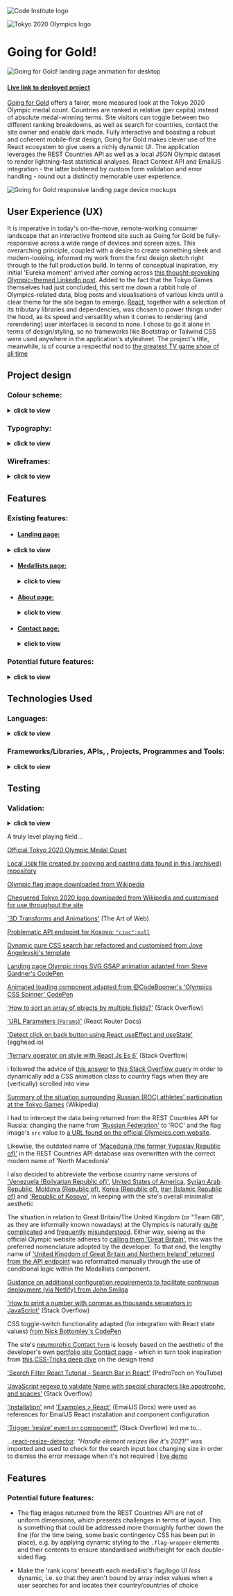 ![Code Institute logo](https://codeinstitute.s3.amazonaws.com/fullstack/ci_logo_small.png)

![Tokyo 2020 Olympics logo](https://upload.wikimedia.org/wikipedia/en/thumb/1/1d/2020_Summer_Olympics_logo_new.svg/158px-2020_Summer_Olympics_logo_new.svg.png)

# Going for Gold!

![Going for Gold! landing page animation for desktop](docs/images/screenshots/gfg-landing-animation-desktop.gif)

#### [Live link to deployed project](https://going-for-gold.netlify.app/)

[Going for Gold](https://going-for-gold.netlify.app/) offers a fairer, more measured look at the Tokyo 2020 Olympic medal count. Countries are ranked in relative (per capita) instead of absolute medal-winning terms. Site visitors can toggle between two different ranking breakdowns, as well as search for countries, contact the site owner and enable dark mode. Fully interactive and boasting a robust and coherent mobile-first design, Going for Gold makes clever use of the React ecosystem to give users a richly dynamic UI. The application leverages the REST Countries API as well as a local JSON Olympic dataset to render lightning-fast statistical analyses. React Context API and EmailJS integration - the latter bolstered by custom form validation and error handling - round out a distinctly memorable user experience.

![Going for Gold responsive landing page device mockups](docs/images/screenshots/mockups/gfg-landing-responsive-mockups.png)

## User Experience (UX)

It is imperative in today's on-the-move, remote-working consumer landscape that an interactive frontend site such as Going for Gold be fully-responsive across a wide range of devices and screen sizes. This overarching principle, coupled with a desire to create something sleek and modern-looking, informed my work from the first design sketch right through to the full production build. In terms of conceptual inspiration, my initial 'Eureka moment' arrived after coming across [this thought-provoking Olympic-themed LinkedIn post](https://www.linkedin.com/feed/update/urn:li:activity:6830398833353117697/). Added to the fact that the Tokyo Games themselves had just concluded, this sent me down a rabbit hole of Olympics-related data, blog posts and visualisations of various kinds until a clear theme for the site began to emerge. [React](https://reactjs.org/), together with a selection of its tributary libraries and dependencies, was chosen to power things under the hood, as its speed and versatility when it comes to rendering (and rerendering) user interfaces is second to none. I chose to go it alone in terms of design/styling, so no frameworks like Bootstrap or Tailwind CSS were used anywhere in the application's stylesheet. The project's title, meanwhile, is of course a respectful nod to [the greatest TV game show of all time](https://www.youtube.com/watch?v=lTjVNwYRCNk)

## Project design

### Colour scheme:

<details>
  <summary>
  <b>click to view</b>
  </summary>

In some respects, the choices for the site's colour scheme were somewhat ready-made, as I decided from the off to incorporate the five instantly-recognisable colours found in the [Olympic rings logo](https://en.wikipedia.org/wiki/Olympic_symbols#Rings), as well as an approximate shade to represent each medal colour (gold, silver and bronze). Similarly, the navy blue colour used extensively as a background/secondary colour throughout the site is taken from the ['Harmonised chequered emblem'](https://olympics.com/tokyo-2020/en/games/emblem/) designed by Japanese artist Asao Tokolo and chosen as the Games' official logo.

![Going for Gold colour scheme (Coolors palette) screenshot](docs/images/screenshots/gfg-colour-scheme.png)

</details>

### Typography:

<details>
  <summary>
  <b>click to view</b>
  </summary>

The official Tokyo 2020 font was developed by [Morisawa](https://olympics.com/tokyo-2020/en/news/morisawa-official-font-tokyo-2020), a Japanese type foundry, and appears to be unavailable for public use. After a bit of digging, I therefore decided to use the [Freeroad Regular font](https://webfonts.ffonts.net/Freeroad-Regular.font), which is a close approximation of the ["industrial `sans serif`"](https://fontmeme.com/images/TOKYO-2020-NEW.gif) seen in the Games' [(redesigned)](https://www.theguardian.com/sport/2016/apr/25/tokyo-2020-organisers-unveil-new-logo-olympic-plagiarism-allegations) [logo](https://fontmeme.com/images/TOKYO-2020-NEW.gif), for all primary headings across the site. To complement this, I chose [Raleway](https://fonts.google.com/specimen/Raleway?query=raleway), a popular `sans serif` font available via Google Fonts, as the default `body` font.

</details>

### Wireframes:

<details>
  <summary>
  <b>click to view</b>
  </summary>

</details>

## Features

### Existing features:

- #### [Landing page:](https://going-for-gold.netlify.app/)
<details>
  <summary>
  <b>click to view</b>
  </summary>

As showcased in the [images above](#going-for-gold), the first thing the user sees upon landing is a visually appealing Olympic rings logo animation (lasting approximately four seconds), followed by a further trickle-down/fade-in animation effect involving a trio of call-to-action buttons (one representing each Olympic medal category of gold ('MEDALLISTS'), silver ('ABOUT') and bronze ('CONTACT')). These three buttons are centred on all screen sizes, and act as de facto navigational aids in lieu of the site's actual navigation menu (which has been hidden here in an effort not to overload visitors with too much information within the first few seconds). Clicking on any one of these CTA buttons takes the user to the page denoted by the button text.

</details>

- #### [Medallists page:](https://going-for-gold.netlify.app/medallists)

  <details>
    <summary>
    <b>click to view</b>
    </summary>

  | ![](docs/images/screenshots/medallists-mobile.png) | ![](docs/images/screenshots/medallists-tablet.png) | ![](docs/images/screenshots/medallists-desktop.png) |
  | :------------------------------------------------: | :------------------------------------------------: | :-------------------------------------------------: |
  |                       mobile                       |                       tablet                       |                       desktop                       |

  The Medallists page is the site's main page content-wise. In its default state, it gives a list of all 93 medal-winning countries from the Tokyo Games with a breakdown of the following data for each individual country:

  - National flag (pulled from a REST Countries API endpoint)
  - Country name (as above)
  - Population (as above)
  - Gold medals won at Tokyo 2020 (taken from the app's local data file)
  - Gold medals per one million citizens (calculated from the two relevant figures above)
  - Total medals won at Tokyo 2020 (taken from the app's local data file)
  - Total medals per one million citizens (calculated from the two relevant figures above)

  | ![](docs/images/screenshots/medallists-ui-europe.png) | ![](docs/images/screenshots/medallists-ui-africa.png) | ![](docs/images/screenshots/medallists-ui-americas.png) | ![](docs/images/screenshots/medallists-ui-asia.png) | ![](docs/images/screenshots/medallists-ui-oceania.png) |
  | :---------------------------------------------------: | :---------------------------------------------------: | :-----------------------------------------------------: | :-------------------------------------------------: | :----------------------------------------------------: |
  |                     blue (Europe)                     |                    black (Africa)                     |                     red (Americas)                      |                    yellow (Asia)                    |                    green (Oceania)                     |

  In addition to this, the UI for each medallist includes a dynamically-rendered background image consisting of the aforementioned Tokyo 2020 emblem in the relevant Olympic ring colour that corresponds to that country's continent. Initially, these `.container-flag` elements were being differentially coloured based on their index number (using array iteration). It was actually my mentor Tim who alerted me to the fact that the five Olympic ring colours [represent the five main continents](https://en.wikipedia.org/wiki/Olympic_symbols#:~:text=The%201949%E2%80%9350%20edition%20of,%2C%20and%20red%20for%20America%22). After learning of this, I was able to conditionally target the `background-image` property of each of these elements based on the "region" property value of each corresponding item returned from the REST Countries API endpoint.

  | ![](docs/images/screenshots/medallists-ui-icon.png) |
  | :-------------------------------------------------: |
  |                    `<FaAward />`                    |

  One more feature displayed for each medallist is a dynamically-rendered React Icon with numerical ranking corresponding to that particular country's standing (these values are bound to the index of each country when iterating through the overall array)

</details>

- #### [About page:](https://going-for-gold.netlify.app/about)

  <details>
    <summary>
    <b>click to view</b>
    </summary>

  | ![](docs/images/screenshots/about-ui-mobile.jpg) | ![](docs/images/screenshots/about-ui-tablet.jpg) | ![](docs/images/screenshots/about-ui-desktop.jpg) |
  | :----------------------------------------------: | :----------------------------------------------: | :-----------------------------------------------: |
  |                      mobile                      |                      tablet                      |                      desktop                      |

  As you might expect, the site's About page presents users with a brief rundown on the site's purpose and intentions - all done in an engaging and aesthetically-pleasing manner. The parent `.container-about` element has been styled with a faint Tokyo 2020 logo `background-image`, while the page's main UI elements (heading, paragraphs of text and a bright CTA button) all transition into view thanks to staggered CSS `animation` effects on tablet and desktop (see image below)

  | ![](docs/images/screenshots/going-for-gold-about-animation-desktop.gif) |
  | :---------------------------------------------------------------------: |
  |                          About page animation                           |

</details>

- #### [Contact page:](https://going-for-gold.netlify.app/contact)

  <details>
    <summary>
    <b>click to view</b>
    </summary>

  | ![](docs/images/screenshots/contact-ui-mobile.jpg) | ![](docs/images/screenshots/contact-ui-tablet.jpg) | ![](docs/images/screenshots/contact-ui-desktop.jpg) |
  | :------------------------------------------------: | :------------------------------------------------: | :-------------------------------------------------: |
  |                       mobile                       |                       tablet                       |                       desktop                       |

  As with most Contact pages, a `form` element is the centrepiece of this section of the site. Going for Gold's form boasts a neumorphic design, and is vertically and horizontally centred across all device sizes. A concise form submission sequence comprising two `input` fields followed by a `textarea` and a 'SEND' button means the user is not bombarded with too many requests or criteria. Strict form validation (outlined in detail below) has nevertheless been put into place to constrain user input. Once the form has been successfully submitted, the user is taken to a custom confirmation screen, which also contains a helpful CTA button guiding them back to the Home page.

  | ![](docs/images/screenshots/contact-confirmation-ui-mobile.jpg) | ![](docs/images/screenshots/contact-confirmation-ui-tablet.jpg) | ![](docs/images/screenshots/contact-confirmation-ui-desktop.jpg) |
  | :-------------------------------------------------------------: | :-------------------------------------------------------------: | :--------------------------------------------------------------: |
  |                             mobile                              |                             tablet                              |                             desktop                              |

</details>

### Potential future features:

<details>
  <summary>
  <b>click to view</b>
  </summary>

- #### Individual breakout pages for each country:

  Given more time, I would have been able to build this expanded feature into the current version of the app. A standalone component could be dynamically populated with more granular information about each country's medal haul: for example, appropriate use of React icons could highlight the Olympic events in which that particular nation was successful. Names of athletes/winners could also be listed, perhaps along with a more detailed look at that country's Olympic Games success rate historically.

- #### Aggregate the data to compile relative medal-winning stats for each of the five continents represented by the Olympic rings:

  This would be a fun and interesting add-on I feel, and would once again shine a slightly alternative light on what is a veritable ocean of Olympics-related stats and datasets. It would actually be quite easy to implement, and could similarly be used to run down both total and per capita figures for each continent.

- #### Expand the scope of the project to also incorporate the Tokyo 2020 Paralympic Games:

  More than just a nice-to-have, this is a feature that ought really to have been included from the start in the current MVP. However, three factors combined to prevent me from readily including corresponding figures for Paralympic medal-winning countries:

  - There simply isn't the same availability of data (and/or APIs) related to the Paralympics, so a good bit more digging would have been required to find appropriately malleable numbers
  - The Paralympic Games were still actually taking place throughout most of this project's development life cycle, and so trying to gather data would necessarily have constituted something of a 'moving target' exercise
  - Finally, as is so often the case, the project deadline approached quicker than I would have liked, and I was mindful of [not falling into the familiar trap](https://quotefancy.com/quote/757101/Tom-Cargill-The-first-90-percent-of-the-code-accounts-for-the-first-90-percent-of-the) of feature creep

- #### ["Infinite scroll"](https://www.npmjs.com/package/react-infinite-scroll-component) and/or pagination:

  One of a number of necessary trade-offs made to ensure the overall project made it over the finish line inside its submission dealine. A dynamic 'back-to-top' button component has been put in place to compensate for the absence of both of the above, and it is hoped this will help improve UX sufficiently until such time as I'm able to add these convenient features.

- #### Site-wide dark mode:

  At present, the user is only able to toggle dark mode on or off while browsing the main Medallists page. Ideally, this feature should be available throughout the application to give a more coherent and complete feel. However, it's worth noting that the site's [About page](https://going-for-gold.netlify.app/about) has been styled with a 'dark mode-like' background colour by default, and that the neumorphic styling that's been applied to the [Contact form](https://going-for-gold.netlify.app/contact) would also likely be affected by dark mode being enabled there.
  </details>

## Technologies Used

### Languages:

<details>
  <summary>
    <b>click to view</b>
  </summary>

- [HTML5:](https://en.wikipedia.org/wiki/HTML5) used for structuring the site
- [CSS3:](https://en.wikipedia.org/wiki/Cascading_Style_Sheets) used for styling the site
- [JavaScript:](https://en.wikipedia.org/wiki/JavaScript) used for site logic and web page behaviour
- [JSX](<https://en.wikipedia.org/wiki/JSX_(JavaScript)>) used to structure React component rendering throughout the application
</details>

### Frameworks/Libraries, APIs, , Projects, Programmes and Tools:

<details>
  <summary>
    <b>click to view</b>
  </summary>

- ES6 imports:

  - [React v16.13.1:](https://reactjs.org/) used as a base to create dynamic user interfaces by building and customising modular components, as well as handling state management and rendering that state to the DOM
  - [ReactDOM v16.13.1:](https://reactjs.org/docs/react-dom.html) used to give the app access to various top-level DOM-specific methods
  - [React Icons v4.2.0:](https://react-icons.github.io/react-icons/) used to include individual bespoke icons where needed within the project
  - [react-resize-detector v6.7.6:](https://www.npmjs.com/package/react-resize-detector) used to leverage native browser resize handling to manage element resize events within the app's components
  - [React Router v5.2.0:](https://reactrouter.com/) used to provide declarative routing for the application
  - [Create React App v3.4.3:](https://create-react-app.dev/) used to get application development off the ground by overseeing configuration of build tools, bundle optimisation, directory structure etc.

- [Google Fonts:](https://fonts.google.com/) used to import the Raleway font into the project's stylesheet
- [Visual Studio Code:](https://code.visualstudio.com/) used as the online IDE for the project
- [Git:](https://git-scm.com/) used for version control by utilising the Gitpod terminal to commit frequently to Git and push all commits to GitHub
- [GitHub:](https://github.com/) used to compile and remotely store the project's codebase following successive local commits initiated from the command line
- [Netlify:](https://www.netlify.com/) used to deploy the site and aid workflow in line with serverless continuous deployment best practices
- [Fetch API:](https://developer.mozilla.org/en-US/docs/Web/API/Fetch_API) used to make API requests and retrieve resources and/or responses returned by them
- [(React) Context API:](https://reactjs.org/docs/context.html) used to pass data through the app's component tree without having to pass props down manually at every level
- [REST Countries API:](https://restcountries.eu/) used to collect population data and flag images corresponding to each of the 93 countries featured in the list(s) of Olympic medal-winners
- [EmailJS v3.2.0:](https://t.co/L61tIINT0d?amp=1) used to route messages submitted via the site's [Contact form](https://going-for-gold.netlify.app/contact) to the site owner/developer's email address
- [GSAP (GreenSock Animation Platform) v3.7.1:](https://greensock.com/gsap/) imported and used to implement the site's marquee [landing page animation](https://going-for-gold.netlify.app/contact)
- [Ezgif image converter:](https://ezgif.com/webp-to-jpg) used to convert several of the project image source files from `.svg` to `png/jp(e)g` formats
- [Neumorphism.io:](Neumorphism.io) Open-source 'Soft UI' CSS shadow generator used when styling the site's [Contact form](https://going-for-gold.netlify.app/contact)
- [ColorSpace's online colour gradient generator](https://mycolor.space/gradient) was used to apply a metallic shine effect to the gold-, silver- and bronze-coloured landing page buttons, and to create the linear gradients found elsewhere
- [Box Shadow CSS Generator:](https://cssgenerator.org/box-shadow-css-generator.html) Used to add subtle shadow styling to most clickable elements across the site
- The project's favicon was generated using the [free online favicon.io tool](https://favicon.io/favicon-converter/)
- The [JPG to PNG online editing tool](https://jpg2png.com/) was used to convert a `.jpeg` version of the Tokyo 2020 logo to `.png` format
- [TinyJPG:](https://tinyjpg.com/) used for image compression
- [PicResize:](https://picresize.com/) used to crop and resize images
- [Brackets](http://brackets.io/) (desktop app version): used to make colouration edits to SVG files
- [Kapwing:](https://www.kapwing.com/) used as the project's go-to content editing resource, e.g. to create the [animated](#going-for-gold) [screenshots](#about-page) featured in this README
- [W3Schools HTML Color Picker:](https://www.w3schools.com/colors/colors_picker.asp) used for generating on-the-fly colour pairings and modifications (lightening, darkening etc. of core project colours)
- [Responsively App:](https://responsively.app/) Used to frequently test and inspect responsive layout and component rendering as the project took shape
- [WebAIM (contrast checker):](https://webaim.org/resources/contrastchecker/) / [WAVE Web Accessibility Evaluation Tool](https://wave.webaim.org/) used to ensure site foreground and background colour contrasts meet [WCAG 2 accessibility requirements](https://webaim.org/articles/contrast/)
- [Can I Use:](https://caniuse.com/) browser compatibility tables used to cross-reference the viability of implementing certain HTML5 elements, CSS3 properties, file formats and more
- [Editor.md:](https://pandao.github.io/editor.md/en.html) used to format project Markdown in line with best practices

</details>

## Testing

### Validation:

<details>
  <summary>
    <b>click to view</b>
  </summary>

- [W3C](https://www.w3.org/)'s [Markup Validation Service](https://validator.w3.org/) was used to test the validity of all HTML used in this project. The code was [validated by direct input](https://validator.w3.org/#validate_by_input), and all suggested corrections were then made. As a result, all of the site's HTML source code now returns a "Document checking completed. No errors or warnings to show." message upon being passed through this validator, as is reflected in the following screenshot:

  - [index.html validation](docs/images/validation/html-validation.png)

- Likewise, the website's custom CSS stylesheet was checked for errors using [W3C](https://www.w3.org/)'s [CSS Validation Service](https://jigsaw.w3.org/css-validator/). Once again, [validation by direct input](https://jigsaw.w3.org/css-validator/#validate_by_input) was the preferred method selected, and all necessary changes were subsequently carried out. Consequently, the stylesheet now returns a "Congratulations! No error found." message upon being passed through this validator, as the following screenshot indicates:
  - [static/css/style.css validation](docs/images/validation/css-validation.png)
- The issue surrounding the incompatibility of `backdrop-filter` with the W3C validator appears to be [a well documented one](https://github.com/w3c/css-validator/issues/289). However, given that this property is present in the [MDN Docs](https://developer.mozilla.org/en-US/docs/Web/CSS/backdrop-filter) and [endorsed by CSS-Tricks](https://css-tricks.com/almanac/properties/b/backdrop-filter/), it has been used in this project in spite of the validator's error messages. Its [patchy browser support](https://caniuse.com/css-backdrop-filter) necessitated the use of a `@supports` query on [line 698](static/css/style.css) of the project's stylesheet (with a reasonable fallback option of an opaque background), as suggested in [this CSS-Tricks article](https://css-tricks.com/almanac/properties/b/backdrop-filter/)

- In a similar manner, all of the site's custom JavaScript/JSX files were validated against [JSHint](https://jshint.com/)'s error-detection tool, which is available both as an online linter and an IDE extension for real-time JS problem-solving. After heeding various warning and error messages, at the time of deployment each of these .js documents passed JSHint validation with just a handful of warnings detected.

|                                                                                                                                        |                                                                                                                                       |                                                                                                                                      |
| :------------------------------------------------------------------------------------------------------------------------------------: | :-----------------------------------------------------------------------------------------------------------------------------------: | :----------------------------------------------------------------------------------------------------------------------------------: |
| ![](https://raw.githubusercontent.com/loosenthedark/brew-barberista-landing-page/main/docs/images/validation/html-validation-icon.png) | ![](https://raw.githubusercontent.com/loosenthedark/brew-barberista-landing-page/main/docs/images/validation/css-validation-icon.png) | ![](https://raw.githubusercontent.com/loosenthedark/brew-barberista-landing-page/main/docs/images/validation/js-validation-icon.png) |

</details>

A truly level playing field...

[Official Tokyo 2020 Olympic Medal Count](https://olympics.com/tokyo-2020/olympic-games/en/results/all-sports/medal-standings.htm)

[Local `JSON` file created by copying and pasting data found in this (archived) repository](https://github.com/kevinle-1/olympic-api)

[Olympic flag image downloaded from Wikipedia](https://upload.wikimedia.org/wikipedia/commons/thumb/a/a7/Olympic_flag.svg/640px-Olympic_flag.svg.png)

[Chequered Tokyo 2020 logo downloaded from Wikipedia and customised for use throughout the site](https://upload.wikimedia.org/wikipedia/sco/1/1d/2020_Summer_Olympics_logo_new.svg)

['3D Transforms and Animations'](https://www.the-art-of-web.com/css/3d-transforms/) (The Art of Web)

[Problematic API endpoint for Kosovo: `"cioc":null`](https://restcountries.eu/rest/v2/alpha/xk)

[Dynamic pure CSS search bar refactored and customised from Jove Angelevski's template](https://codepen.io/AlbertFeynman/pen/BPvzWZ)

[Landing page Olympic rings SVG GSAP animation adapted from Steve Gardner's CodePen](https://codepen.io/ste-vg/details/kXzXYW)

[Animated loading component adapted from @CodeBoomer's 'Olympics CSS Spinner' CodePen](https://codepen.io/CodeBoomer/pen/BzOPPz/)

['How to sort an array of objects by multiple fields?'](https://stackoverflow.com/questions/6913512/how-to-sort-an-array-of-objects-by-multiple-fields) (Stack Overflow)

['URL Parameters (`Params`)'](https://reactrouter.com/web/example/url-params) (React Router Docs)

['Detect click on back button using React useEffect and useState'](https://egghead.io/lessons/egghead-detect-click-on-back-button-using-react-useeffect-y-usestate) (egghead.io)

['Ternary operator on style with React Js Es 6'](https://stackoverflow.com/questions/41092677/ternary-operator-on-style-with-react-js-es-6) (Stack Overflow)

i followed the advice of [this answer](https://stackoverflow.com/a/22480938/12176426) to [this Stack Overflow query](https://stackoverflow.com/questions/487073/how-to-check-if-element-is-visible-after-scrolling) in order to dynamically add a CSS animation class to country flags when they are (vertically) scrolled into view

[Summary of the situation surrounding Russian (ROC) athletes' participation at the Tokyo Games](https://en.wikipedia.org/wiki/Russian_Olympic_Committee_athletes_at_the_2020_Summer_Olympics) (Wikipedia)

I had to intercept the data being returned from the REST Countries API for Russia: changing the name from ['Russian Federation'](https://restcountries.eu/rest/v2/name/russia) to 'ROC' and the flag image's `src` value to [a URL found on the official Olympics.com website](https://olympics.com/tokyo-2020/olympic-games/resCOMMON/img/flags/ROC.png).

Likewise, the outdated name of ['Macedonia (the former Yugoslav Republic of)'](https://restcountries.eu/rest/v2/name/macedonia) in the REST Countries API database was overwritten with the correct modern name of 'North Macedonia'

I also decided to abbreviate the verbose country name versions of ['Venezuela (Bolivarian Republic of)'](https://restcountries.eu/rest/v2/name/venezuela), [United States of America](https://restcountries.eu/rest/v2/name/usa), [Syrian Arab Republic](https://restcountries.eu/rest/v2/name/syria), [Moldova (Republic of)](https://restcountries.eu/rest/v2/name/moldova), [Korea (Republic of)](https://restcountries.eu/rest/v2/alpha/kr), [Iran (Islamic Republic of)](https://restcountries.eu/rest/v2/name/iran) and ['Republic of Kosovo'](https://restcountries.eu/rest/v2/name/kosovo), in keeping with the site's overall minimalist aesthetic

The situation in relation to Great Britain/The United Kingdom (or "Team GB", as they are informally known nowadays) at the Olympics is naturally [quite complicated](https://en.wikipedia.org/wiki/Team_GB#Calls_for_renaming) and [frequently](https://inews.co.uk/sport/olympics/team-gb-why-not-uk-olympics-tokyo-2020-name-british-explained-1122737) [misunderstood](https://twitter.com/daraobriain/status/1418897202471227394). Either way, seeing as the official Olympic website adheres to [calling them 'Great Britain'](https://olympics.com/tokyo-2020/olympic-games/en/results/all-sports/medal-standings.htm), this was the preferred nomenclature adopted by the developer. To that end, the lengthy name of ['United Kingdom of Great Britain and Northern Ireland' returned from the API endpoint](https://restcountries.eu/rest/v2/name/great%20britain) was reformatted manually through the use of conditional logic within the Medallists component.

[Guidance on additional configuration requirements to facilitate continuous deployment (via Netlify) from John Smilga](https://www.udemy.com/course/react-tutorial-and-projects-course/learn/lecture/22778973#content)

['How to print a number with commas as thousands separators in JavaScript'](https://stackoverflow.com/questions/2901102/how-to-print-a-number-with-commas-as-thousands-separators-in-javascript) (Stack Overflow)

CSS toggle-switch functionality adapted (for integration with React state values) [from Nick Bottomley's CodePen](https://codepen.io/nickbottomley/pen/uhfmn)

The site's [neumorphic Contact `form`](https://going-for-gold.netlify.app/contact/) is loosely based on the aesthetic of the developer's own [portfolio site Contact page](https://loosenthedark.tech/contact.html) - which in turn took inspiration from [this CSS-Tricks deep dive](https://css-tricks.com/neumorphism-and-css/) on the design trend

['Search Filter React Tutorial - Search Bar in React'](https://www.youtube.com/watch?v=mZvKPtH9Fzo) (PedroTech on YouTube)

['JavaScript regexp to validate Name with special characters like apostrophe, and spaces'](https://stackoverflow.com/questions/24754914/javascript-regexp-to-validate-name-with-special-characters-like-apostrophe-and) (Stack Overflow)

['Installation'](https://www.emailjs.com/docs/sdk/installation/) and ['Examples > React'](https://www.emailjs.com/docs/examples/reactjs/) (EmailJS Docs) were used as references for EmailJS React installation and component configuration

['Trigger 'resize' event on component?'](https://stackoverflow.com/questions/37775020/trigger-resize-event-on-component) (Stack Overflow) led me to...

...[react-resize-detector](https://www.npmjs.com/package/react-resize-detector): _"Handle element resizes like it's 2021!"_ was imported and used to check for the search input box changing size in order to dismiss the error message when it's not required | [live demo](http://maslianok.github.io/react-resize-detector/)

## Features

### Potential future features:

- The flag images returned from the REST Countries API are not of uniform dimensions, which presents challenges in terms of layout. This is something that could be addressed more thoroughly further down the line (for the time being, some basic contingency CSS has been put in place), e.g. by applying dynamic styling to the `.flag-wrapper` elements and their contents to ensure standardised width/height for each double-sided flag.

- Make the 'rank icons' beneath each medallist's flag/logo UI _less_ dynamic, i.e. so that they aren't bound by array index values when a user searches for and locates their country/countries of choice
